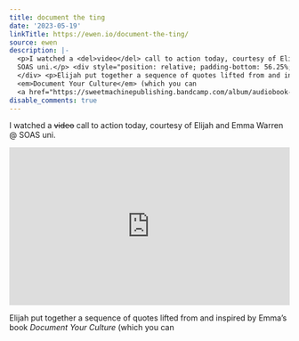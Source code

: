 ```yaml
---
title: document the ting
date: '2023-05-19'
linkTitle: https://ewen.io/document-the-ting/
source: ewen
description: |-
  <p>I watched a <del>video</del> call to action today, courtesy of Elijah and Emma Warren @
  SOAS uni.</p> <div style="position: relative; padding-bottom: 56.25%; height: 0; overflow: hidden;"> <iframe src="https://www.youtube.com/embed/jFGJzoexmME" style="position: absolute; top: 0; left: 0; width: 100%; height: 100%; border:0;" allowfullscreen title="YouTube Video"></iframe>
  </div> <p>Elijah put together a sequence of quotes lifted from and inspired by Emma&rsquo;s book
  <em>Document Your Culture</em> (which you can
  <a href="https://sweetmachinepublishing.bandcamp.com/album/audiobook-document-your-cu ...
disable_comments: true
---
```

<p>I watched a <del>video</del> call to action today, courtesy of Elijah and Emma Warren @
SOAS uni.</p> <div style="position: relative; padding-bottom: 56.25%; height: 0; overflow: hidden;"> <iframe src="https://www.youtube.com/embed/jFGJzoexmME" style="position: absolute; top: 0; left: 0; width: 100%; height: 100%; border:0;" allowfullscreen title="YouTube Video"></iframe>
</div> <p>Elijah put together a sequence of quotes lifted from and inspired by Emma&rsquo;s book
<em>Document Your Culture</em> (which you can
<a href="https://sweetmachinepublishing.bandcamp.com/album/audiobook-document-your-cu ...